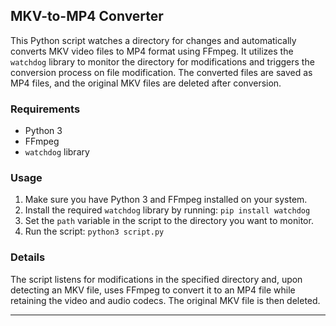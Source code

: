## MKV-to-MP4 Converter

This Python script watches a directory for changes and automatically converts MKV video files to MP4 format using FFmpeg. It utilizes the `watchdog` library to monitor the directory for modifications and triggers the conversion process on file modification. The converted files are saved as MP4 files, and the original MKV files are deleted after conversion.

### Requirements

- Python 3
- FFmpeg
- `watchdog` library

### Usage

1. Make sure you have Python 3 and FFmpeg installed on your system.
2. Install the required `watchdog` library by running: `pip install watchdog`
3. Set the `path` variable in the script to the directory you want to monitor.
4. Run the script: `python3 script.py`

### Details

The script listens for modifications in the specified directory and, upon detecting an MKV file, uses FFmpeg to convert it to an MP4 file while retaining the video and audio codecs. The original MKV file is then deleted.

---
